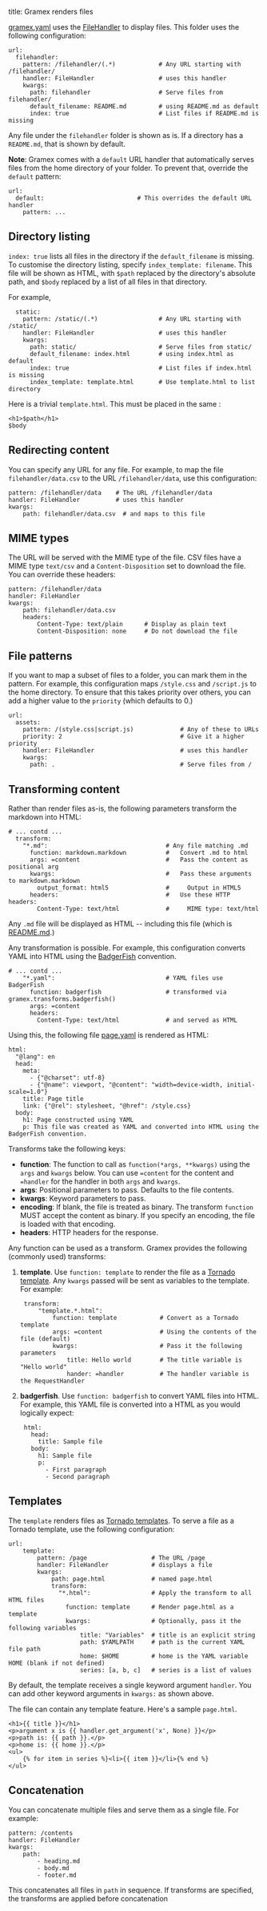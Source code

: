 title: Gramex renders files

[gramex.yaml](gramex.yaml) uses the [FileHandler][filehandler]
to display files. This folder uses the following configuration:

    url:
      filehandler:
        pattern: /filehandler/(.*)            # Any URL starting with /filehandler/
        handler: FileHandler                  # uses this handler
        kwargs:
          path: filehandler                   # Serve files from filehandler/
          default_filename: README.md         # using README.md as default
          index: true                         # List files if README.md is missing

Any file under the `filehandler` folder is shown as is. If a directory has a
`README.md`, that is shown by default.

**Note**: Gramex comes with a `default` URL handler that automatically serves
files from the home directory of your folder. To prevent that, override the
`default` pattern:

    url:
      default:                          # This overrides the default URL handler
        pattern: ...


## Directory listing

`index: true` lists all files in the directory if the `default_filename` is
missing. To customise the directory listing, specify `index_template: filename`.
This file will be shown as HTML, with `$path` replaced by the directory's
absolute path, and `$body` replaced by a list of all files in that directory.

For example,

      static:
        pattern: /static/(.*)                 # Any URL starting with /static/
        handler: FileHandler                  # uses this handler
        kwargs:
          path: static/                       # Serve files from static/
          default_filename: index.html        # using index.html as default
          index: true                         # List files if index.html is missing
          index_template: template.html       # Use template.html to list directory

Here is a trivial `template.html`. This must be placed in the same :

    <h1>$path</h1>
    $body


## Redirecting content

You can specify any URL for any file. For example, to map the file
`filehandler/data.csv` to the URL `/filehandler/data`, use this configuration:

    pattern: /filehandler/data    # The URL /filehandler/data
    handler: FileHandler          # uses this handler
    kwargs:
        path: filehandler/data.csv  # and maps to this file

## MIME types

The URL will be served with the MIME type of the file. CSV files have a MIME
type `text/csv` and a `Content-Disposition` set to download the file. You
can override these headers:

    pattern: /filehandler/data
    handler: FileHandler
    kwargs:
        path: filehandler/data.csv
        headers:
            Content-Type: text/plain      # Display as plain text
            Content-Disposition: none     # Do not download the file

## File patterns

If you want to map a subset of files to a folder, you can mark them in the
pattern. For example, this configuration maps `/style.css` and `/script.js` to
the home directory. To ensure that this takes priority over others, you can add
a higher value to the `priority` (which defaults to 0.)

    url:
      assets:
        pattern: /(style.css|script.js)             # Any of these to URLs
        priority: 2                                 # Give it a higher priority
        handler: FileHandler                        # uses this handler
        kwargs:
          path: .                                   # Serve files from /

## Transforming content

Rather than render files as-is, the following parameters transform the markdown
into HTML:

    # ... contd ...
      transform:
        "*.md":                                 # Any file matching .md
          function: markdown.markdown           #   Convert .md to html
          args: =content                        #   Pass the content as positional arg
          kwargs:                               #   Pass these arguments to markdown.markdown
            output_format: html5                #     Output in HTML5
          headers:                              #   Use these HTTP headers:
            Content-Type: text/html             #     MIME type: text/html

Any `.md` file will be displayed as HTML -- including this file (which is [README.md](README.md.source).)

Any transformation is possible. For example, this configuration converts YAML
into HTML using the [BadgerFish](http://www.sklar.com/badgerfish/) convention.

    # ... contd ...
        "*.yaml":                               # YAML files use BadgerFish
          function: badgerfish                  # transformed via gramex.transforms.badgerfish()
          args: =content
          headers:
            Content-Type: text/html             # and served as HTML

Using this, the following file [page.yaml](page.yaml) is rendered as HTML:

    html:
      "@lang": en
      head:
        meta:
          - {"@charset": utf-8}
          - {"@name": viewport, "@content": "width=device-width, initial-scale=1.0"}
        title: Page title
        link: {"@rel": stylesheet, "@href": /style.css}
      body:
        h1: Page constructed using YAML
        p: This file was created as YAML and converted into HTML using the BadgerFish convention.

Transforms take the following keys:

- **function**: The function to call as `function(*args, **kwargs)` using the
  `args` and `kwargs` below. You can use `=content` for the content and
  `=handler` for the handler in both `args` and `kwargs`.
- **args**: Positional parameters to pass. Defaults to the file contents.
- **kwargs**: Keyword parameters to pass.
- **encoding**: If blank, the file is treated as binary. The transform
  `function` MUST accept the content as binary. If you specify an encoding, the
  file is loaded with that encoding.
- **headers**: HTTP headers for the response.

Any function can be used as a transform. Gramex provides the following (commonly
used) transforms:

1. **template**. Use `function: template` to render the file as a [Tornado
   template][template]. Any `kwargs` passed will be sent as variables to the
   template. For example:

        transform:
            "template.*.html":
                function: template            # Convert as a Tornado template
                args: =content                # Using the contents of the file (default)
                kwargs:                       # Pass it the following parameters
                    title: Hello world        # The title variable is "Hello world"
                    hander: =handler          # The handler variable is the RequestHandler

2. **badgerfish**. Use `function: badgerfish` to convert YAML files into HTML.
   For example, this YAML file is converted into a HTML as you would logically
   expect:

        html:
          head:
            title: Sample file
          body:
            h1: Sample file
            p:
              - First paragraph
              - Second paragraph

## Templates

The `template` renders files as [Tornado templates][template]. To serve a file
as a Tornado template, use the following configuration:

    url:
        template:
            pattern: /page                  # The URL /page
            handler: FileHandler            # displays a file
            kwargs:
                path: page.html             # named page.html
                transform:
                  "*.html":                 # Apply the transform to all HTML files
                    function: template      # Render page.html as a template
                    kwargs:                 # Optionally, pass it the following variables
                        title: "Variables"  # title is an explicit string
                        path: $YAMLPATH     # path is the current YAML file path
                        home: $HOME         # home is the YAML variable HOME (blank if not defined)
                        series: [a, b, c]   # series is a list of values

By default, the template receives a single keyword argument `handler`. You can
add other keyword arguments in `kwargs:` as shown above.

The file can contain any template feature. Here's a sample `page.html`.

    <h1>{{ title }}</h1>
    <p>argument x is {{ handler.get_argument('x', None) }}</p>
    <p>path is: {{ path }}.</p>
    <p>home is: {{ home }}.</p>
    <ul>
        {% for item in series %}<li>{{ item }}</li>{% end %}
    </ul>


## Concatenation

You can concatenate multiple files and serve them as a single file. For example:

    pattern: /contents
    handler: FileHandler
    kwargs:
        path:
            - heading.md
            - body.md
            - footer.md

This concatenates all files in `path` in sequence. If transforms are
specified, the transforms are applied before concatenation


[filehandler]: https://learn.gramener.com/gramex/gramex.handlers.html#gramex.handlers.FileHandler
[template]: http://www.tornadoweb.org/en/stable/template.html
